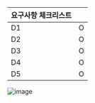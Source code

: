 
|  요구사항 체크리스트  |   |
|----|---|
| D1 | O |
| D2 | O |
| D3 | O |
| D4 | O |
| D5 | O |

![image](https://github.com/user-attachments/assets/1963fbef-c0c5-4267-a5f9-7bae89752f1c)
